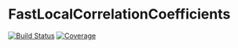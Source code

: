 # FastLocalCorrelationCoefficients

[![Build Status](https://github.com/pitsianis/FastLocalCorrelationCoefficients.jl/workflows/CI/badge.svg)](https://github.com/pitsianis/FastLocalCorrelationCoefficients.jl/actions)
[![Coverage](https://codecov.io/gh/pitsianis/FastLocalCorrelationCoefficients.jl/branch/master/graph/badge.svg)](https://codecov.io/gh/pitsianis/FastLocalCorrelationCoefficients.jl)
